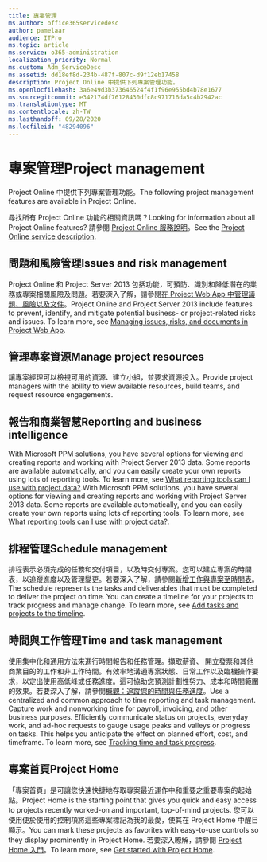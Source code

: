 ```yaml
---
title: 專案管理
ms.author: office365servicedesc
author: pamelaar
audience: ITPro
ms.topic: article
ms.service: o365-administration
localization_priority: Normal
ms.custom: Adm_ServiceDesc
ms.assetid: dd18ef8d-234b-487f-807c-d9f12eb17458
description: Project Online 中提供下列專案管理功能。
ms.openlocfilehash: 3a6e49d3b373646524f4f1f96e955bd4b78e1677
ms.sourcegitcommit: e342174df76128430dfc8c971716da5c4b2942ac
ms.translationtype: MT
ms.contentlocale: zh-TW
ms.lasthandoff: 09/28/2020
ms.locfileid: "48294096"
---
```

# <a name="project-management"></a><span data-ttu-id="f820c-103">專案管理</span><span class="sxs-lookup"><span data-stu-id="f820c-103">Project management</span></span>

<span data-ttu-id="f820c-104">Project Online 中提供下列專案管理功能。</span><span class="sxs-lookup"><span data-stu-id="f820c-104">The following project management features are available in Project Online.</span></span>
  
<span data-ttu-id="f820c-105">尋找所有 Project Online 功能的相關資訊嗎？</span><span class="sxs-lookup"><span data-stu-id="f820c-105">Looking for information about all Project Online features?</span></span> <span data-ttu-id="f820c-106">請參閱 [Project Online 服務說明](project-online-service-description.md)。</span><span class="sxs-lookup"><span data-stu-id="f820c-106">See the [Project Online service description](project-online-service-description.md).</span></span>
  
## <a name="issues-and-risk-management"></a><span data-ttu-id="f820c-107">問題和風險管理</span><span class="sxs-lookup"><span data-stu-id="f820c-107">Issues and risk management</span></span>

<span data-ttu-id="f820c-p102">Project Online 和 Project Server 2013 包括功能，可預防、識別和降低潛在的業務或專案相關風險及問題。若要深入了解，請參閱[在 Project Web App 中管理議題、風險以及文件](https://go.microsoft.com/fwlink/?LinkId=402634)。</span><span class="sxs-lookup"><span data-stu-id="f820c-p102">Project Online and Project Server 2013 include features to prevent, identify, and mitigate potential business- or project-related risks and issues. To learn more, see [Managing issues, risks, and documents in Project Web App](https://go.microsoft.com/fwlink/?LinkId=402634).</span></span>
  
## <a name="manage-project-resources"></a><span data-ttu-id="f820c-110">管理專案資源</span><span class="sxs-lookup"><span data-stu-id="f820c-110">Manage project resources</span></span>

<span data-ttu-id="f820c-111">讓專案經理可以檢視可用的資源、建立小組，並要求資源投入。</span><span class="sxs-lookup"><span data-stu-id="f820c-111">Provide project managers with the ability to view available resources, build teams, and request resource engagements.</span></span>
  
## <a name="reporting-and-business-intelligence"></a><span data-ttu-id="f820c-112">報告和商業智慧</span><span class="sxs-lookup"><span data-stu-id="f820c-112">Reporting and business intelligence</span></span>

<span data-ttu-id="f820c-p103">With Microsoft PPM solutions, you have several options for viewing and creating reports and working with Project Server 2013 data. Some reports are available automatically, and you can easily create your own reports using lots of reporting tools. To learn more, see [What reporting tools can I use with project data?](https://go.microsoft.com/fwlink/?LinkId=402642).</span><span class="sxs-lookup"><span data-stu-id="f820c-p103">With Microsoft PPM solutions, you have several options for viewing and creating reports and working with Project Server 2013 data. Some reports are available automatically, and you can easily create your own reports using lots of reporting tools. To learn more, see [What reporting tools can I use with project data?](https://go.microsoft.com/fwlink/?LinkId=402642).</span></span>
  
## <a name="schedule-management"></a><span data-ttu-id="f820c-116">排程管理</span><span class="sxs-lookup"><span data-stu-id="f820c-116">Schedule management</span></span>

<span data-ttu-id="f820c-p104">排程表示必須完成的任務和交付項目，以及時交付專案。您可以建立專案的時間表，以追蹤進度以及管理變更。若要深入了解，請參閱[新增工作與專案至時間表](https://go.microsoft.com/fwlink/?LinkID=402655)。</span><span class="sxs-lookup"><span data-stu-id="f820c-p104">The schedule represents the tasks and deliverables that must be completed to deliver the project on time. You can create a timeline for your projects to track progress and manage change. To learn more, see [Add tasks and projects to the timeline](https://go.microsoft.com/fwlink/?LinkID=402655).</span></span>
  
## <a name="time-and-task-management"></a><span data-ttu-id="f820c-120">時間與工作管理</span><span class="sxs-lookup"><span data-stu-id="f820c-120">Time and task management</span></span>

<span data-ttu-id="f820c-p105">使用集中化和通用方法來進行時間報告和任務管理。擷取薪資、 開立發票和其他商業目的的工作和非工作時間。有效率地溝通專案狀態、日常工作以及臨機操作要求，以定出使用高低峰或任務進度。這可協助您預測計劃性努力、成本和時間範圍的效果。若要深入了解，請參閱[概觀：追蹤您的時間與任務進度](https://go.microsoft.com/fwlink/p/?LinkId=271321)。</span><span class="sxs-lookup"><span data-stu-id="f820c-p105">Use a centralized and common approach to time reporting and task management. Capture work and nonworking time for payroll, invoicing, and other business purposes. Efficiently communicate status on projects, everyday work, and ad-hoc requests to gauge usage peaks and valleys or progress on tasks. This helps you anticipate the effect on planned effort, cost, and timeframe. To learn more, see [Tracking time and task progress](https://go.microsoft.com/fwlink/p/?LinkId=271321).</span></span>

## <a name="project-home"></a><span data-ttu-id="f820c-126">專案首頁</span><span class="sxs-lookup"><span data-stu-id="f820c-126">Project Home</span></span>

<span data-ttu-id="f820c-127">「專案首頁」是可讓您快速快捷地存取專案最近運作中和重要之重要專案的起始點。</span><span class="sxs-lookup"><span data-stu-id="f820c-127">Project Home is the starting point that gives you quick and easy access to projects recently worked-on and important, top-of-mind projects.</span></span> <span data-ttu-id="f820c-128">您可以使用便於使用的控制項將這些專案標記為我的最愛，使其在 Project Home 中醒目顯示。</span><span class="sxs-lookup"><span data-stu-id="f820c-128">You can mark these projects as favorites with easy-to-use controls so they display prominently in Project Home.</span></span> <span data-ttu-id="f820c-129">若要深入瞭解，請參閱 [Project Home 入門](https://support.office.com/article/a3b38418-35e7-4df4-8e4a-ba6a4fa0562a)。</span><span class="sxs-lookup"><span data-stu-id="f820c-129">To learn more, see [Get started with Project Home](https://support.office.com/article/a3b38418-35e7-4df4-8e4a-ba6a4fa0562a).</span></span>
